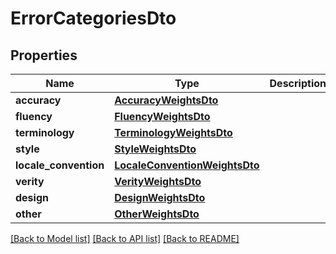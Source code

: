 # ErrorCategoriesDto

## Properties
Name | Type | Description | Notes
------------ | ------------- | ------------- | -------------
**accuracy** | [**AccuracyWeightsDto**](AccuracyWeightsDto.md) |  | [optional] 
**fluency** | [**FluencyWeightsDto**](FluencyWeightsDto.md) |  | [optional] 
**terminology** | [**TerminologyWeightsDto**](TerminologyWeightsDto.md) |  | [optional] 
**style** | [**StyleWeightsDto**](StyleWeightsDto.md) |  | [optional] 
**locale_convention** | [**LocaleConventionWeightsDto**](LocaleConventionWeightsDto.md) |  | [optional] 
**verity** | [**VerityWeightsDto**](VerityWeightsDto.md) |  | [optional] 
**design** | [**DesignWeightsDto**](DesignWeightsDto.md) |  | [optional] 
**other** | [**OtherWeightsDto**](OtherWeightsDto.md) |  | [optional] 

[[Back to Model list]](../README.md#documentation-for-models) [[Back to API list]](../README.md#documentation-for-api-endpoints) [[Back to README]](../README.md)

